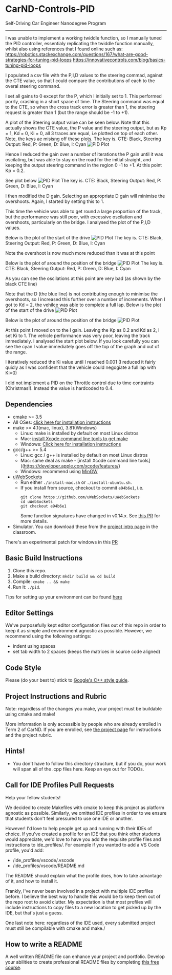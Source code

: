 # CarND-Controls-PID
Self-Driving Car Engineer Nanodegree Program

---


I was unable to implement a working twiddle function, so I manually tuned the PID controller, essentialy replicating the twiddle function manually, whilst also using references that I found online such as:
https://robotics.stackexchange.com/questions/167/what-are-good-strategies-for-tuning-pid-loops
https://innovativecontrols.com/blog/basics-tuning-pid-loops


I populated a csv file with the P,I,D values to the steering commad, against the CTE value, so that I could compare the contributions of each to the overal steering command.

I set all gains to 0 except for the P, which I initially set to 1.
This performed porrly, crashing in a short space of time. The Steering command was equal to the CTE, so when the cross track error is greater than 1, the steering request is greater than 1 (but the range should be -1 to +1).

A plot of the Steering output value can be seen below. Note that this actually shows the CTE value, the P value and the steering output, but as Kp = 1, Kd = 0, Ki = 0, all 3 traces are equal, i.e plotted on top of each other.
Note, the keys ae misisng off these plots. The key is. CTE: Black, Steering Output: Red, P: Green, D: Blue, I: Cyan
![PID Plot](https://github.com/Geordio/CarND-PID-Control-Project/blob/master/py/debug_initial_1_0_0.png  "PID Plot")


Hence I reduced the gain over a number of iterations the P gain until it was oscilating, but was able to stay on the road for the initial straight, and keeping the output steering command in the region 0 -1 to +1.
At this point Kp = 0.2.

See plot below
![PID Plot](https://github.com/Geordio/CarND-PID-Control-Project/blob/master/py/debug_initial_0.2_0_0.png  "PID Plot")
The key is. CTE: Black, Steering Output: Red, P: Green, D: Blue, I: Cyan

I then modified the D gain. Selecting an appropriate D gain will minimise the overshoots.
Again, I started by setting this to 1.


This time the vehicle was able to get round a large proportion of the track, but the performance was still poor, with excessive oscilation and overshoots, particularly on the bridge.
I analysed the plot of the P,I,D values.

Below is the plot of the start of the drive
![PID Plot](https://github.com/Geordio/CarND-PID-Control-Project/blob/master/py/debug_initial_0.2_0_1.png  "PID Plot")
The key is. CTE: Black, Steering Output: Red, P: Green, D: Blue, I: Cyan

Note the overshoot is now much more reduced than it was at this point

Below is the plot of around the position of the bridge
![PID Plot](https://github.com/Geordio/CarND-PID-Control-Project/blob/master/py/debug_bridge_0.2_0_1.png  "PID Plot")
The key is. CTE: Black, Steering Output: Red, P: Green, D: Blue, I: Cyan

As you can see the oscilations at this point are very bad (as shown by the black CTE line)

Note that the D (the blue line) is not contributing enough to minimise the overshoots, so I increased this further over a number of increments. When I got to Kd = 2, the vehilce was able to complete a full lap.
Below is the plot of the start of the drive
![PID Plot](https://github.com/Geordio/CarND-PID-Control-Project/blob/master/py/debug_bridge_0.2_0_2.png  "PID Plot")

Below is the plot of around the position of the bridge
![PID Plot](https://github.com/Geordio/CarND-PID-Control-Project/blob/master/py/debug_bridge_0.2_0_2.png  "PID Plot")


At this point I moved on to the I gain.
Leaving the Kp as 0.2 and Kd as 2, I set Ki to 1.
The vehicle performance was very poor, leaving the track immediately.
I analysed the start plot below. If you look carefully you can see the cyan I value immediately goes off the top of the graph and out of the range.

I iteratively reduced the Ki value until I reached 0.001 (I reduced it fairly quicly as I was confident that the vehicle could negogiate a full lap with Ki=0)

I did not implement a PID on the Throttle control due to time contraints (Christmas!). Instead the value is hardcoded to 0.4.




## Dependencies

* cmake >= 3.5
 * All OSes: [click here for installation instructions](https://cmake.org/install/)
* make >= 4.1(mac, linux), 3.81(Windows)
  * Linux: make is installed by default on most Linux distros
  * Mac: [install Xcode command line tools to get make](https://developer.apple.com/xcode/features/)
  * Windows: [Click here for installation instructions](http://gnuwin32.sourceforge.net/packages/make.htm)
* gcc/g++ >= 5.4
  * Linux: gcc / g++ is installed by default on most Linux distros
  * Mac: same deal as make - [install Xcode command line tools]((https://developer.apple.com/xcode/features/)
  * Windows: recommend using [MinGW](http://www.mingw.org/)
* [uWebSockets](https://github.com/uWebSockets/uWebSockets)
  * Run either `./install-mac.sh` or `./install-ubuntu.sh`.
  * If you install from source, checkout to commit `e94b6e1`, i.e.
    ```
    git clone https://github.com/uWebSockets/uWebSockets
    cd uWebSockets
    git checkout e94b6e1
    ```
    Some function signatures have changed in v0.14.x. See [this PR](https://github.com/udacity/CarND-MPC-Project/pull/3) for more details.
* Simulator. You can download these from the [project intro page](https://github.com/udacity/self-driving-car-sim/releases) in the classroom.

There's an experimental patch for windows in this [PR](https://github.com/udacity/CarND-PID-Control-Project/pull/3)

## Basic Build Instructions

1. Clone this repo.
2. Make a build directory: `mkdir build && cd build`
3. Compile: `cmake .. && make`
4. Run it: `./pid`.

Tips for setting up your environment can be found [here](https://classroom.udacity.com/nanodegrees/nd013/parts/40f38239-66b6-46ec-ae68-03afd8a601c8/modules/0949fca6-b379-42af-a919-ee50aa304e6a/lessons/f758c44c-5e40-4e01-93b5-1a82aa4e044f/concepts/23d376c7-0195-4276-bdf0-e02f1f3c665d)

## Editor Settings

We've purposefully kept editor configuration files out of this repo in order to
keep it as simple and environment agnostic as possible. However, we recommend
using the following settings:

* indent using spaces
* set tab width to 2 spaces (keeps the matrices in source code aligned)

## Code Style

Please (do your best to) stick to [Google's C++ style guide](https://google.github.io/styleguide/cppguide.html).

## Project Instructions and Rubric

Note: regardless of the changes you make, your project must be buildable using
cmake and make!

More information is only accessible by people who are already enrolled in Term 2
of CarND. If you are enrolled, see [the project page](https://classroom.udacity.com/nanodegrees/nd013/parts/40f38239-66b6-46ec-ae68-03afd8a601c8/modules/f1820894-8322-4bb3-81aa-b26b3c6dcbaf/lessons/e8235395-22dd-4b87-88e0-d108c5e5bbf4/concepts/6a4d8d42-6a04-4aa6-b284-1697c0fd6562)
for instructions and the project rubric.

## Hints!

* You don't have to follow this directory structure, but if you do, your work
  will span all of the .cpp files here. Keep an eye out for TODOs.

## Call for IDE Profiles Pull Requests

Help your fellow students!

We decided to create Makefiles with cmake to keep this project as platform
agnostic as possible. Similarly, we omitted IDE profiles in order to we ensure
that students don't feel pressured to use one IDE or another.

However! I'd love to help people get up and running with their IDEs of choice.
If you've created a profile for an IDE that you think other students would
appreciate, we'd love to have you add the requisite profile files and
instructions to ide_profiles/. For example if you wanted to add a VS Code
profile, you'd add:

* /ide_profiles/vscode/.vscode
* /ide_profiles/vscode/README.md

The README should explain what the profile does, how to take advantage of it,
and how to install it.

Frankly, I've never been involved in a project with multiple IDE profiles
before. I believe the best way to handle this would be to keep them out of the
repo root to avoid clutter. My expectation is that most profiles will include
instructions to copy files to a new location to get picked up by the IDE, but
that's just a guess.

One last note here: regardless of the IDE used, every submitted project must
still be compilable with cmake and make./

## How to write a README
A well written README file can enhance your project and portfolio.  Develop your abilities to create professional README files by completing [this free course](https://www.udacity.com/course/writing-readmes--ud777).
